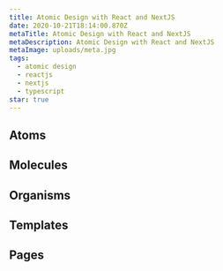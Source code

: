 ```yaml
---
title: Atomic Design with React and NextJS
date: 2020-10-21T18:14:00.870Z
metaTitle: Atomic Design with React and NextJS
metaDescription: Atomic Design with React and NextJS
metaImage: uploads/meta.jpg
tags:
  - atomic design
  - reactjs
  - nextjs
  - typescript
star: true
---
```

## Atoms

## Molecules

## Organisms

## Templates

## Pages
